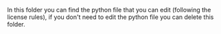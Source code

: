 In this folder you can find the python file that you can edit (following the license rules), if you don't need to edit the python file you can delete this folder.